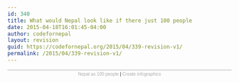 ```yaml
---
id: 340
title: What would Nepal look like if there just 100 people
date: 2015-04-18T16:01:45-04:00
author: codefornepal
layout: revision
guid: https://codefornepal.org/2015/04/339-revision-v1/
permalink: /2015/04/339-revision-v1/
---
```

<div style="width: 100%; border-top: 1px solid #acacac; padding-top: 3px; font-family: Arial; font-size: 10px; text-align: center;">
  <a style="color: #acacac; text-decoration: none;" href="https://infogr.am/nepal_as_100_people" target="_blank">Nepal as 100 people</a> | <a style="color: #acacac; text-decoration: none;" href="https://infogr.am" target="_blank">Create infographics</a>
</div>